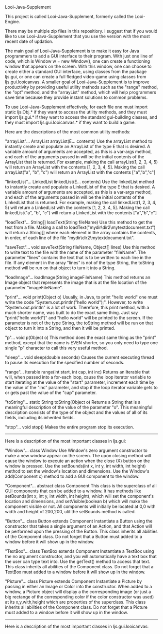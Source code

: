 Looi-Java-Supplement

This project is called Looi-Java-Supplement, formerly called the Looi-Engine. 

There may be multiple zip files in this repositiory. I suggest that if you would like to use Looi-Java-Supplement that you use the version with the most recent date of updation.

The main goal of Looi-Java-Supplement is to make it easy for Java programmers to add a GUI interface to their program. With just one line of code, which is Window w = new Window(), one can create a functioning window that appears on the screen. With this window, one can choose to create either a standard GUI interface, using classes from the package ljs.gui, or one can create a full fledged video-game using classes from ljs.gui.looicanvas. A smaller goal of Looi-Java-Supplement is to improve productivity by providing useful utility methods such as the "range" method, the "opt" method, and the "arrayList" method, which will help programmers save time because they provide instant solutions to common problems.

To use Looi-Java-Supplement effectively, for each file one must import static ljs.Obj.* if they want to access the utility methods, and they must import ljs.gui.* if they want to access the standard gui-building classes, and they must import ljs.gui.looicanvas.* if they want to build a game. 

Here are the descriptions of the most common utility methods:

"arrayList"... <E> ArrayList<E> arrayList(E... contents)
Use the arrayList method to instantly create and populate an ArrayList of the type E that is desired. A variable amount of arguments are accepted, as this is a var-args method, and each of the arguments passed in will be the initial contents of the ArrayList that is returned. For example, making the call arrayList(1, 2, 3, 4, 5) will return an ArrayList<Integer> with the contents [1, 2, 3, 4, 5]. Making the call arrayList("a", "b", "c") will return an ArrayList<String> with the contents ["a","b","c"]
  
"linkedList"... <E> LinkedList<E> linkedList(E... contents)
Use the linkedList method to instantly create and populate a LinkedList of the type E that is desired. A variable amount of arguments are accepted, as this is a var-args method, and each of the arguments passed in will be the initial contents of the LinkedList that is returned. For example, making the call linkedList(1, 2, 3, 4, 5) will return a LinkedList<Integer> with the contents [1, 2, 3, 4, 5]. Making the call linkedList("a", "b", "c") will return a LinkedList<String> with the contents ["a","b","c"]

"loadText"... String[] loadText(String fileName)
Use this method to get the text from a file. Making a call to loadText("mydir\\dir2\\mytextdocument.txt") will return a String[] where each element in the array contains the contents, in order, of each line of the file "mydir\\dir2\\mytextdocument.txt".

"saveText"... void saveText(String fileName, Object[] lines)
Use this method to write text to the file with the name of the parameter "fileName". The parameter "lines" contains the text that is to be written to each line in the file. If any element in the array "lines" is not of the type String, the toString method will be run on that object to turn it into a String.

"loadImage"... loadImage(String imageFileName)
This method returns an Image object that represents the image that is at the file location of the parameter "imageFileName".

"print"... void print(Object o)
Usually, in Java, to print "hello world" one must write the code "System.out.println("hello world");". However, to write "System.out.println" is a lot of work. Therefore, this print method, with a much shorter name, was built to do the exact same thing. Just say "print("hello world")" and "hello world" will be printed to the screen. If the parameter is not of the type String, the toString method will be run on that object to turn it into a String, and then it will be printed.

"p"... void p(Object o)
This method does the exact same thing as the "print" method, except that the name is EVEN shorter, so you only need to type one single "p" character to call this very useful method. 

"sleep"... void sleep(double seconds)
Causes the current executing thread to pause its execution for the specified number of seconds.

"range"... Iterable<Integer> range(int start, int cap, int inc)
Returns an Iterable<Integer> that will, when passed into a for-each loop, cause the loop iterator variable to start iterating at the value of the "start" parameter, increment each time by the value of the "inc" parameter,  and stop if the loop iterator variable gets to or gets past the value of the "cap" parameter.
  
"toString"... static String toString(Object o)
Returns a String that is a meaningful description of the value of the parameter "o". This meaningful description consists of the type of the object and the values of all of its fields, including its inherited fields. 

"stop"... void stop()
Makes the entire program stop its execution.

----------------------------------------------------------------------------------------------------------------------------------------
Here is a description of the most important classes in ljs.gui:

"Window"... class Window
Use Window's zero argument constructor to make a new window appear on the screen. The upon closing method will cause the window to execute an action when the close (X) button on the window is pressed. Use the setBounds(int x, int y, int width, int height) method to set the window's location and dimensions. Use the Window's add(Component c) method to add a GUI component to the window.

"Component"... abstract class Component
This class is the superclass of all GUI components that can be added to a window. It has methods like setBounds(int x, int y, int width, int height), which will set the component's location and dimensions, and setVisible(boolean b) which will make the component visible or not. All components will initially be located at 0,0 with width and height of 200,200, util the setBounds method is called.

"Button"... class Button extends Component
Instantiate a Button using the constructor that takes a single argument of an Action, and that Action will be performed upon the pressing of the Button. This class inherits all abilities of the Component class. Do not forget that a Button must added to a window before it will show up in the window.

"TextBox"... class TextBox extends Component
Instantiate a TextBox using the no argument constructor, and you will automatically have a text box that the user can type text into. Use the getText() method to access that text. This class inherits all abilities of the Component class. Do not forget that a TextBox must added to a window before it will show up in the window.

"Picture"... class Picture extends Component
Instantiate a Picture by passing in either an Image or Color into the constructor. When added to a window, a Picture object will display a the corresponding image (or just a big rectange of the corresponding color if the color constructor was used) at its x,y,with,height which are properties of the superclass. This class inherits all abilities of the Component class. Do not forget that a Picture must added to a window before it will show up in the window.

----------------------------------------------------------------------------------------------------------------------------------------
Here is a description of the most important classes in ljs.gui.looicanvas:
